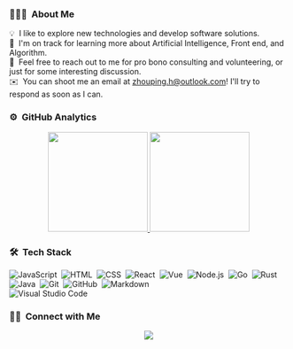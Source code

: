 <!-- ## 👋 &nbsp;Hey there! I'm Aditya -->

### 👨🏻‍💻 &nbsp;About Me

💡 &nbsp;I like to explore new technologies and develop software solutions.\
🌱 &nbsp;I'm on track for learning more about Artificial Intelligence, Front end, and Algorithm.\
💬 &nbsp;Feel free to reach out to me for pro bono consulting and volunteering, or just for some interesting discussion.\
✉️ &nbsp;You can shoot me an email at zhouping.h@outlook.com! I'll try to respond as soon as I can.

### ⚙️ &nbsp;GitHub Analytics

<p align="center">
<a href="https://github.com/Confettis">
  <img height="180em" src="https://github-readme-stats-eight-theta.vercel.app/api?username=AVS1508&show_icons=true&theme=algolia&include_all_commits=true&count_private=true"/>
  <img height="180em" src="https://github-readme-stats-eight-theta.vercel.app/api/top-langs/?username=AVS1508&layout=compact&langs_count=8&theme=algolia"/>
</a>
</p>

### 🛠 &nbsp;Tech Stack

![JavaScript](https://img.shields.io/badge/-JavaScript-05122A?style=flat&logo=javascript)&nbsp;
![HTML](https://img.shields.io/badge/-HTML-05122A?style=flat&logo=HTML5)&nbsp;
![CSS](https://img.shields.io/badge/-CSS-05122A?style=flat&logo=CSS3)&nbsp;
![React](https://img.shields.io/badge/-React-05122A?style=flat&logo=react)&nbsp;
![Vue](https://img.shields.io/badge/-Vue-05122A?style=flat&logo=vue)&nbsp;
![Node.js](https://img.shields.io/badge/-Node.js-05122A?style=flat&logo=node.js)&nbsp;
![Go](https://img.shields.io/badge/-Go-05122A?style=flat&logo=go)&nbsp;
![Rust](https://img.shields.io/badge/-rust-05122A?style=flat&logo=rust)&nbsp;
![Java](https://img.shields.io/badge/-Java-05122A?style=flat&logo=Java)&nbsp;
![Git](https://img.shields.io/badge/-Git-05122A?style=flat&logo=git)&nbsp;
![GitHub](https://img.shields.io/badge/-GitHub-05122A?style=flat&logo=github)&nbsp;
![Markdown](https://img.shields.io/badge/-Markdown-05122A?style=flat&logo=markdown)\
![Visual Studio Code](https://img.shields.io/badge/-Visual%20Studio%20Code-05122A?style=flat&logo=visual-studio-code&logoColor=007ACC)&nbsp;

### 🤝🏻 &nbsp;Connect with Me

<p align="center">
<a href="mailto:zhouping.h@outlook.com"><img src="https://img.shields.io/badge/-zhouping.h@outlook.com-D14836?style=flat&logo=Gmail&logoColor=white"/></a>
</p>
